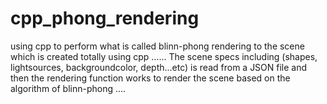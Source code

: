 # cpp_phong_rendering
using cpp to perform what is called blinn-phong rendering to the scene which is created totally using cpp ...... The scene specs including (shapes, lightsources, backgroundcolor, depth...etc) is read from a JSON file and then the rendering function works to render the scene based on the algorithm of blinn-phong .... 

#
